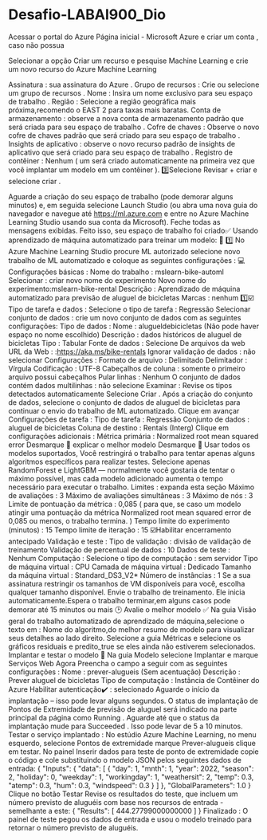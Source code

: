 # Desafio-LABAI900_Dio

Acessar o portal do Azure Página inicial - Microsoft Azure e criar um conta , caso não possua 
 
Selecionar a opção Criar um recurso e pesquise Machine Learning e crie um novo recurso do Azure Machine Learning

 

Assinatura : sua assinatura do Azure .
Grupo de recursos : Crie ou selecione um grupo de recursos .
Nome : Insira um nome exclusivo para seu espaço de trabalho .
Região : Selecione a região geográfica mais próxima,recomendo o EAST 2 para taxas mais baratas.
Conta de armazenamento : observe a nova conta de armazenamento padrão que será criada para seu espaço de trabalho .
Cofre de chaves : Observe o novo cofre de chaves padrão que será criado para seu espaço de trabalho .
Insights de aplicativo : observe o novo recurso padrão de insights de aplicativo que será criado para seu espaço de trabalho .
Registro de contêiner : Nenhum ( um será criado automaticamente na primeira vez que você implantar um modelo em um contêiner ).
3️⃣Selecione Revisar + criar e selecione criar .


 


Aguarde a criação do seu espaço de trabalho (pode demorar alguns minutos) e, em seguida selecione Launch Studio (ou abra uma nova guia do navegador e navegue até https://ml.azure.com e entre no Azure Machine Learning Studio usando sua conta da Microsoft). Feche todas as mensagens exibidas.
Feito isso, seu espaço de trabalho foi criado✅
Usando aprendizado de máquina automatizado para treinar um modelo:
💬 1️⃣ No Azure Machine Learning Studio procure ML autorizado selecione novo trabalho de ML automatizado e coloque as seguintes configurações : 💻
Configurações básicas :
Nome do trabalho : mslearn-bike-automl
Selecionar : criar novo nome do experimento
Novo nome do experimento:mslearn-bike-rental
Descrição : Aprendizado de máquina automatizado para previsão de aluguel de bicicletas
Marcas : nenhum
1️⃣☑️
Tipo de tarefa e dados :
Selecione o tipo de tarefa : Regressão
Selecionar conjunto de dados : crie um novo conjunto de dados com as seguintes configurações:
Tipo de dados : Nome : alugueldebicicletas (Não pode haver espaço no nome escolhido)
Descrição : dados históricos de aluguel de bicicletas
Tipo : Tabular
Fonte de dados :
Selecione De arquivos da web
URL da Web : :https://aka.ms/bike-rentals
Ignorar validação de dados : não selecionar
Configurações :
Formato de arquivo : Delimitado
Delimitador : Vírgula
Codificação : UTF-8
Cabeçalhos de coluna : somente o primeiro arquivo possui cabeçalhos
Pular linhas : Nenhum
O conjunto de dados contém dados multilinhas : não selecione
Examinar :
Revise os tipos detectados automaticamente
Selecione Criar . Após a criação do conjunto de dados, selecione o conjunto de dados de aluguel de bicicletas para continuar o envio do trabalho de ML automatizado. Clique em avançar
Configurações de tarefa :
Tipo de tarefa : Regressão
Conjunto de dados : aluguel de bicicletas
Coluna de destino : Rentals (Interg)
Clique em configurações adicionais :
Métrica primária : Normalized root mean squared error
Desmarque 🔲 explicar o melhor modelo
Desmarque 🔲 Usar todos os modelos suportados, Você restringirá o trabalho para tentar apenas alguns algoritmos específicos para realizar testes.
Selecione apenas RandomForest e LightGBM — normalmente você gostaria de tentar o máximo possível, mas cada modelo adicionado aumenta o tempo necessário para executar o trabalho.
Limites : expanda esta seção
Máximo de avaliações : 3
Máximo de avaliações simultâneas : 3
Máximo de nós : 3
Limite de pontuação da métrica : 0,085 ( para que, se caso um modelo atingir uma pontuação da métrica Normalized root mean squared error de 0,085 ou menos, o trabalho termina. )
Tempo limite do experimento (minutos) : 15
Tempo limite de iteração : 15
☑️Habilitar encerramento antecipado
Validação e teste :
Tipo de validação : divisão de validação de treinamento
Validação de percentual de dados : 10
Dados de teste : Nenhum
Computação :
Selecione o tipo de computação : sem servidor
Tipo de máquina virtual : CPU
Camada de máquina virtual : Dedicado Tamanho da máquina virtual : Standard_DS3_V2*
Número de instâncias : 1
Se a sua assinatura restringir os tamanhos de VM disponíveis para você, escolha qualquer tamanho disponível.
Envie o trabalho de treinamento. Ele inicia automaticamente.Espera o trabalho terminar,em alguns casos pode demorar até 15 minutos ou mais 🕑
Avalie o melhor modelo ✅
Na guia Visão geral do trabalho automatizado de aprendizado de máquina,selecione o texto em : Nome do algoritmo,do melhor resumo de modelo para visualizar seus detalhes ao lado direito.
Selecione a guia Métricas e selecione os gráficos residuais e predito_true se eles ainda não estiverem selecionados.
Implantar e testar o modelo 💾
Na guia Modelo selecione Implantar e marque Serviços Web Agora Preencha o campo a seguir com as seguintes configurações :
Nome : prever-alugueis (Sem acentuação)
Descrição : Prever aluguel de bicicletas
Tipo de computação : Instância de Contêiner do Azure
Habilitar autenticação✔️ : selecionado
Aguarde o início da implantação – isso pode levar alguns segundos. O status de implantação de Pontos de Extremidade de previsão de aluguel será indicado na parte principal da página como Running . Aguarde até que o status da implantação mude para Succeeded . Isso pode levar de 5 a 10 minutos.
Testar o serviço implantado :
No estúdio Azure Machine Learning, no menu esquerdo, selecione Pontos de extremidade marque Prever-alugueis clique em testar. No painel Inserir dados para teste de ponto de extremidade copie o código e cole substituindo o modelo JSON pelos seguintes dados de entrada:
{
"Inputs": {
"data": [
{
"day": 1,
"mnth": 1,
"year": 2022,
"season": 2,
"holiday": 0,
"weekday": 1,
"workingday": 1,
"weathersit": 2,
"temp": 0.3,
"atemp": 0.3,
"hum": 0.3,
"windspeed": 0.3
}
]
},
"GlobalParameters": 1.0
}
Clique no botão Testar
Revise os resultados do teste, que incluem um número previsto de aluguéis com base nos recursos de entrada - semelhante a este:
{ "Results": [ 444.27799000000000 ] }
Finalizado : O painel de teste pegou os dados de entrada e usou o modelo treinado para retornar o número previsto de aluguéis.
 

 


 

 

 

 

 

 

 

 

 

